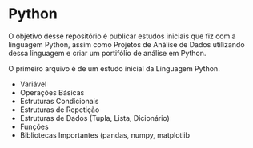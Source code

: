 ﻿# Python

O objetivo desse repositório é publicar estudos iniciais que fiz com a linguagem Python, assim como Projetos de Análise de Dados utilizando dessa linguagem e criar um portifólio de análise em Python.

O primeiro arquivo é de um estudo inicial da Linguagem Python.

- Variável
- Operações Básicas
- Estruturas Condicionais
- Estruturas de Repetição
- Estruturas de Dados (Tupla, Lista, Dicionário)
- Funções
- Bibliotecas Importantes (pandas, numpy, matplotlib
